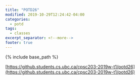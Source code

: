 ```yaml
---
title: "POTD26"
modified: 2019-10-29T12:24:42-04:00
categories:
  - potd
tags:
  - classes
excerpt_separator: <!--more-->
footer: true
---
```


{% include base_path %}

[https://github.students.cs.ubc.ca/cpsc203-2019w-t1/potd26](https://github.students.cs.ubc.ca/cpsc203-2019w-t1/potd26)

<!--more-->

